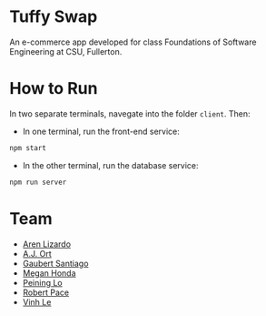 # Tuffy Swap
An e-commerce app developed for class Foundations of Software Engineering at CSU, Fullerton.

# How to Run

In two separate terminals, navegate into the folder `client`. Then:

* In one terminal, run the front-end service:

```js
npm start
````

* In the other terminal, run the database service:

```js
npm run server
````

# Team
* [Aren Lizardo](https://github.com/delaureon)
* [A.J. Ort](https://github.com/awesomeaj5)
* [Gaubert Santiago](https://github.com/gaubiago) 
* [Megan Honda](https://github.com/mhonda2)
* [Peining Lo](https://github.com/drbloo)
* [Robert Pace](https://github.com/RpaceIV)
* [Vinh Le](https://github.com/vinhle0210)

